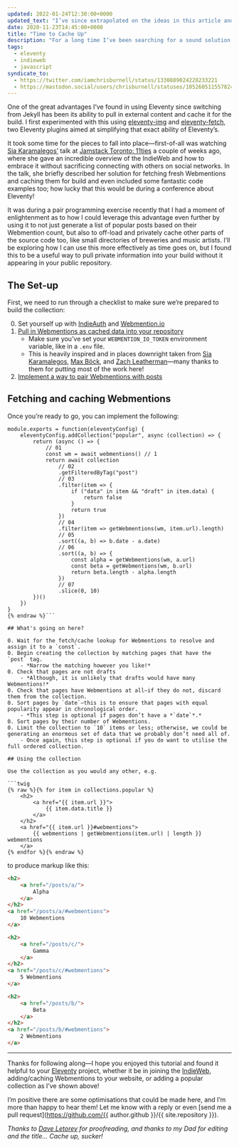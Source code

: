 ```yaml
---
updated: 2022-01-24T12:30:00+0000
updated_text: "I’ve since extrapolated on the ideas in this article and built <a href=\"/eleventy-cache-webmentions/\">eleventy-cache-webmentions</a> as a simplified method of retrieving and accessing Webmentions in <a href=\"https://11ty.dev/\" rel=\"external\">Eleventy</a>."
date: 2020-11-23T14:45:00+0000
title: "Time to Cache Up"
description: "For a long time I’ve been searching for a sound solution to storing the entire Webmention history of my blog, as packaging it up with the rest of the repository was not cutting it for me. Enter the world of async."
tags:
  - eleventy
  - indieweb
  - javascript
syndicate_to:
  - https://twitter.com/iamchrisburnell/status/1330889024228233221
  - https://mastodon.social/users/chrisburnell/statuses/105260511557824260
---
```


One of the great advantages I’ve found in using Eleventy since switching from Jekyll has been its ability to pull in external content and cache it for the build. I first experimented with this using [eleventy-img](https://github.com/11ty/eleventy-img) and [eleventy-fetch](https://github.com/11ty/eleventy-fetch), two Eleventy plugins aimed at simplifying that exact ability of Eleventy’s.

It took some time for the pieces to fall into place—first-of-all was watching [Sia Karamalegos’](https://sia.codes/) talk at [Jamstack Toronto: 11ties](/note/1603756300/) a couple of weeks ago, where she gave an incredible overview of the IndieWeb and how to embrace it without sacrificing connecting with others on social networks. In the talk, she briefly described her solution for fetching fresh Webmentions and caching them for build and even included some fantastic code examples too; how lucky that this would be during a conference about Eleventy!

It was during a pair programming exercise recently that I had a moment of enlightenment as to how I could leverage this advantage even further by using it to not just generate a list of popular posts based on their Webmention count, but also to off-load and privately cache other parts of the source code too, like small directories of breweries and music artists. I’ll be exploring how I can use this more effectively as time goes on, but I found this to be a useful way to pull private information into your build without it appearing in your public repository.

## The Set-up

First, we need to run through a checklist to make sure we’re prepared to build the collection:

0. Set yourself up with [IndieAuth](https://indieauth.com/) and [Webmention.io](https://webmention.io/)
0. [Pull in Webmentions as cached data into your repository](https://gist.github.com/chrisburnell/4e29dcf84431808b6c915d87a3b5790e)
    - Make sure you've set your `WEBMENTION_IO_TOKEN` environment variable, like in a `.env` file.
    - This is heavily inspired and in places downright taken from [Sia Karamalegos](https://sia.codes/posts/webmentions-eleventy-in-depth/), [Max Böck](https://github.com/maxboeck/eleventy-webmentions/blob/master/_data/webmentions.js), and [Zach Leatherman](https://github.com/zachleat/zachleat.com/blob/master/_data/webmentions.js)—many thanks to them for putting most of the work here!
0. [Implement a way to pair Webmentions with posts](https://gist.github.com/chrisburnell/36134bbb26234a4d92423e352a693f44)

## Fetching and caching Webmentions

Once you’re ready to go, you can implement the following:

```javascript{% raw %}
module.exports = function(eleventyConfig) {
    eleventyConfig.addCollection("popular", async (collection) => {
        return (async () => {
            // 01
            const wm = await webmentions() // 1
            return await collection
                // 02
                .getFilteredByTag("post")
                // 03
                .filter(item => {
                    if ("data" in item && "draft" in item.data) {
                        return false
                    }
                    return true
                })
                // 04
                .filter(item => getWebmentions(wm, item.url).length)
                // 05
                .sort((a, b) => b.date - a.date)
                // 06
                .sort((a, b) => {
                    const alpha = getWebmentions(wm, a.url)
                    const beta = getWebmentions(wm, b.url)
                    return beta.length - alpha.length
                })
                // 07
                .slice(0, 10)
        })()
    })
}
{% endraw %}```

## What's going on here?

0. Wait for the fetch/cache lookup for Webmentions to resolve and assign it to a `const`.
0. Begin creating the collection by matching pages that have the `post` tag.
    - *Narrow the matching however you like!*
0. Check that pages are not drafts
    - *Although, it is unlikely that drafts would have many Webmentions!*
0. Check that pages have Webmentions at all—if they do not, discard them from the collection.
0. Sort pages by `date`—this is to ensure that pages with equal popularity appear in chronological order.
    - *This step is optional if pages don’t have a *`date`*.*
0. Sort pages by their number of Webmentions.
0. Limit the collection to `10` items or less; otherwise, we could be generating an enormous set of data that we probably don’t need all of.
    - Once again, this step is optional if you do want to utilise the full ordered collection.

## Using the collection

Use the collection as you would any other, e.g.

```twig
{% raw %}{% for item in collections.popular %}
    <h2>
        <a href="{{ item.url }}">
            {{ item.data.title }}
        </a>
    </h2>
    <a href="{{ item.url }}#webmentions">
        {{ webmentions | getWebmentions(item.url) | length }} webmentions
    </a>
{% endfor %}{% endraw %}
```

to produce markup like this:

```html
<h2>
    <a href="/posts/a/">
        Alpha
    </a>
</h2>
<a href="/posts/a/#webmentions">
    10 Webmentions
</a>

<h2>
    <a href="/posts/c/">
        Gamma
    </a>
</h2>
<a href="/posts/c/#webmentions">
    5 Webmentions
</a>

<h2>
    <a href="/posts/b/">
        Beta
    </a>
</h2>
<a href="/posts/b/#webmentions">
    2 Webmentions
</a>
```

---------

Thanks for following along—I hope you enjoyed this tutorial and found it helpful to your [Eleventy](https://www.11ty.dev/) project, whether it be in joining the [IndieWeb](https://indieweb.org/), adding/caching Webmentions to your website, or adding a popular collection as I’ve shown above!

I’m positive there are some optimisations that could be made here, and I’m more than happy to hear them! Let me know with a reply or even [send me a pull request](https://github.com/{{ author.github }}/{{ site.repository }}).

*Thanks to [Dave Letorey](https://letorey.co.uk) for proofreading, and thanks to my Dad for editing and the title… Cache up, sucker!*
